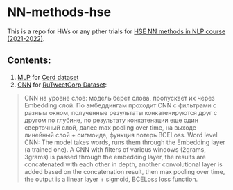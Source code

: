 # NN-methods-hse

This is a repo for HWs or any pther trials for [HSE NN methods in NLP course (2021-2022)](https://github.com/daria-sa/NNmethods_ba_hse21-22).

## Contents:
1. [MLP](MLP_cedr.ipynb) for [Cerd dataset](https://huggingface.co/datasets/cedr)
2. [CNN](CNN-HW2_1.ipynb) for [RuTweetCorp Dataset](http://study.mokoron.com):
> CNN на уровне слов: модель берет слова, пропускает их через Embedding слой. По эмбеддингам проходит CNN c фильтрами с разным окном, полученные результаты конкатенируются друг с другом по глубине, по результату конкатенации еще один сверточный слой, далее max pooling over time, на выходе линейный слой + сигмоида, функция потерь BCELoss.
> Word level CNN: The model takes words, runs them through the Embedding layer (a trained one). A CNN with filters of various windows (2grams, 3grams) is passed through the embedding layer, the results are concatenated with each other in depth, another convolutional layer is added based on the concatenation result, then max pooling over time, the output is a linear layer + sigmoid, BCELoss loss function.
